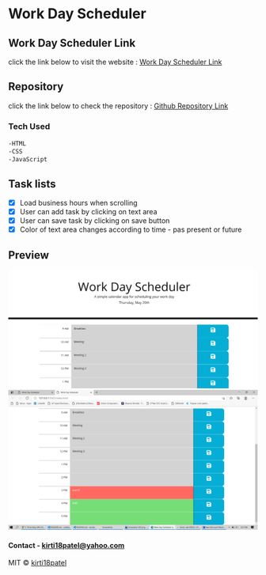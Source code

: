 # Work Day Scheduler

## Work Day Scheduler Link
click the link below to visit the website : [Work Day Scheduler Link](https://kirti18patel.github.io/workday-scheduler/)

## Repository
click the link below to check the repository : [Github Repository Link](https://github.com/kirti18patel/codeQuiz)

### Tech Used
    -HTML 
    -CSS
    -JavaScript

## Task lists
- [x] Load business hours when scrolling
- [x] User can add task by clicking on text area
- [x] User can save task by clicking on save button
- [x] Color of text area changes according to time - pas present or future

## Preview
![alt screenshot1](/assets/images/img1.png)
![alt screenshot1](/assets/images/img2.png)

#### Contact - **kirti18patel@yahoo.com**

MIT © [kirti18patel]()